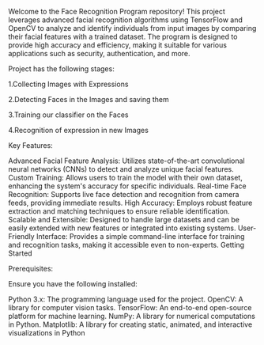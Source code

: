 Welcome to the Face Recognition Program repository! This project leverages advanced facial recognition algorithms using TensorFlow and OpenCV to analyze and identify individuals from input images by comparing their facial features with a trained dataset. The program is designed to provide high accuracy and efficiency, making it suitable for various applications such as security, authentication, and more.


Project has the following stages:

1.Collecting Images with Expressions

2.Detecting Faces in the Images and saving them

3.Training our classifier on the Faces

4.Recognition of expression in new Images


Key Features:

Advanced Facial Feature Analysis: Utilizes state-of-the-art convolutional neural networks (CNNs) to detect and analyze unique facial features.
Custom Training: Allows users to train the model with their own dataset, enhancing the system's accuracy for specific individuals.
Real-time Face Recognition: Supports live face detection and recognition from camera feeds, providing immediate results.
High Accuracy: Employs robust feature extraction and matching techniques to ensure reliable identification.
Scalable and Extensible: Designed to handle large datasets and can be easily extended with new features or integrated into existing systems.
User-Friendly Interface: Provides a simple command-line interface for training and recognition tasks, making it accessible even to non-experts.
Getting Started

Prerequisites:

Ensure you have the following installed:

Python 3.x: The programming language used for the project.
OpenCV: A library for computer vision tasks.
TensorFlow: An end-to-end open-source platform for machine learning.
NumPy: A library for numerical computations in Python.
Matplotlib: A library for creating static, animated, and interactive visualizations in Python
